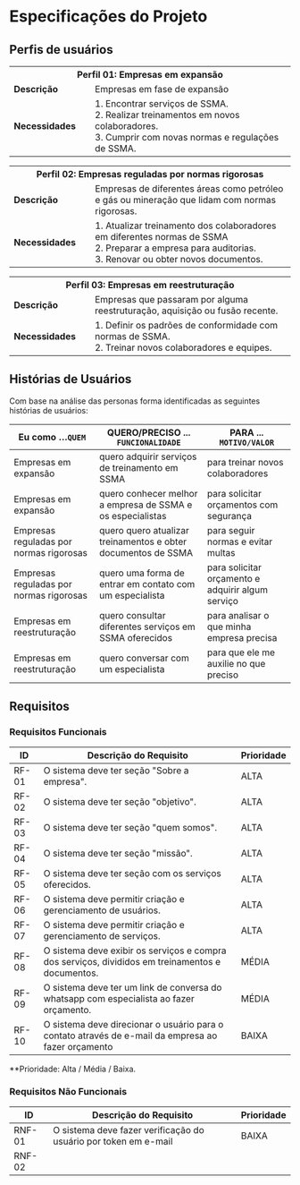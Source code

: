 # Especificações do Projeto

## Perfis de usuários


<table>
<tbody>
<tr>
<th colspan="2">Perfil 01: Empresas em expansão </th>
</tr>
<tr>
<td width="150px"><b>Descrição</b></td>
<td width="600px">
Empresas em fase de expansão
</td>
</tr>
<tr>
<td><b>Necessidades</b></td>
<td>
 1. Encontrar serviços de SSMA. <br>
 2. Realizar treinamentos em novos colaboradores. <br>
 3. Cumprir com novas normas e regulações de SSMA. <br>
</td>
</tr>
</tbody>
</table>

<table>
<tbody>
<tr>
<th colspan="2">Perfil 02: Empresas reguladas por normas rigorosas </th>
</tr>
<tr>
<td width="150px"><b>Descrição</b></td>
<td width="600px">
Empresas de diferentes áreas como petróleo e gás ou mineração que lidam com normas rigorosas.
</td>
</tr>
<tr>
<td><b>Necessidades</b></td>
<td>
1. Atualizar treinamento dos colaboradores em diferentes normas de SSMA  <br>
2. Preparar a empresa para auditorias. <br>
3. Renovar ou obter novos documentos. <br>


</td>
</tr>
</tbody>
</table>

<table>
<tbody>
<tr>
<th colspan="2">Perfil 03: Empresas em reestruturação</th>
</tr>
<tr>
<td width="150px"><b>Descrição</b></td>
<td width="600px">
Empresas que passaram por alguma reestruturação, aquisição ou fusão recente.
</td>
</tr>
<tr>
<td><b>Necessidades</b></td>
<td>
1. Definir os padrões de conformidade com normas de SSMA.  <br>
2. Treinar novos colaboradores e equipes.  <br>

</td>
</tr>
</tbody>
</table>

      
## Histórias de Usuários

Com base na análise das personas forma identificadas as seguintes histórias de usuários:


|Eu como …`QUEM`    | QUERO/PRECISO ... `FUNCIONALIDADE`                                             |PARA ... `MOTIVO/VALOR`                 |
|--------------------|--------------------------------------------------------------------------------|----------------------------------------|
|Empresas em expansão     |quero adquirir serviços de treinamento em SSMA | para treinar novos colaboradores|
|Empresas em expansão   |  quero conhecer melhor a empresa de SSMA e os especialistas | para solicitar orçamentos com segurança  |
|Empresas reguladas por normas rigorosas| quero quero atualizar treinamentos e obter documentos de SSMA  |para seguir normas e evitar multas |
|Empresas reguladas por normas rigorosas| quero uma forma de entrar em contato com um especialista |para solicitar orçamento e adquirir algum serviço |
| Empresas em reestruturação |quero consultar diferentes serviços em SSMA oferecidos  | para analisar o que minha empresa precisa |
| Empresas em reestruturação | quero conversar com um especialista | para que ele me auxilie no que preciso  |


## Requisitos

### Requisitos Funcionais

|ID    | Descrição do Requisito  | Prioridade |
|------|-----------------------------------------|----|
|RF-01| O sistema deve ter seção "Sobre a empresa". | ALTA | 
|RF-02| O sistema deve ter seção "objetivo". | ALTA | 
|RF-03| O sistema deve ter seção "quem somos".   | ALTA |
|RF-04| O sistema deve ter seção "missão".    | ALTA |
|RF-05| O sistema deve ter seção com os serviços oferecidos.  | ALTA |
|RF-06| O sistema deve permitir criação e gerenciamento de usuários.    | ALTA |
|RF-07| O sistema deve permitir criação e gerenciamento de serviços.    | ALTA |
|RF-08| O sistema deve exibir os serviços e compra dos serviços, divididos em treinamentos e documentos.    | MÉDIA |
|RF-09| O sistema deve ter um link de conversa do whatsapp com especialista ao fazer orçamento.   | MÉDIA |
|RF-10| O sistema deve direcionar o usuário para o contato através de e-mail da empresa ao fazer orçamento  | BAIXA |


**Prioridade: Alta / Média / Baixa.  

### Requisitos Não Funcionais

|ID     | Descrição do Requisito  |Prioridade |
|-------|-------------------------|----|
|RNF-01| O sistema deve fazer verificação do usuário por token em e-mail | BAIXA
|RNF-02|


